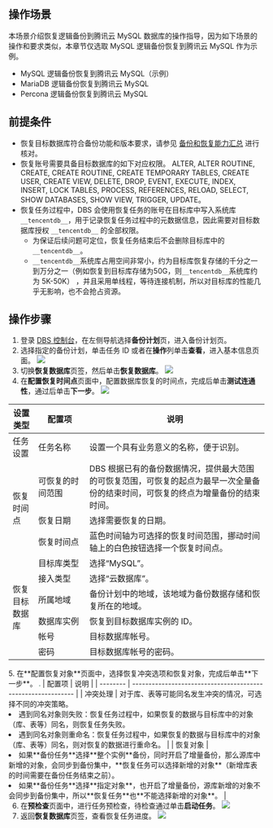 
## 操作场景
本场景介绍恢复逻辑备份到腾讯云 MySQL 数据库的操作指导，因为如下场景的操作和要求类似，本章节仅选取 MySQL 逻辑备份恢复到腾讯云 MySQL 作为示例。

- MySQL 逻辑备份恢复到腾讯云 MySQL（示例）
- MariaDB 逻辑备份恢复到腾讯云 MySQL
- Percona 逻辑备份恢复到腾讯云 MySQL

## 前提条件
- 恢复目标数据库符合备份功能和版本要求，请参见 [备份和恢复能力汇总](https://cloud.tencent.com/document/product/1513/64026) 进行核对。
- 恢复账号需要具备目标数据库的如下对应权限。
ALTER, ALTER ROUTINE, CREATE, CREATE ROUTINE, CREATE TEMPORARY TABLES, CREATE USER, CREATE VIEW, DELETE, DROP, EVENT, EXECUTE, INDEX, INSERT, LOCK TABLES, PROCESS, REFERENCES, RELOAD, SELECT, SHOW DATABASES, SHOW VIEW, TRIGGER, UPDATE。 
- 恢复任务过程中，DBS 会使用恢复任务的账号在目标库中写入系统库 `__tencentdb__`，用于记录恢复任务过程中的元数据信息，因此需要对目标数据库授权 `__tencentdb__` 的全部权限。
  - 为保证后续问题可定位，恢复任务结束后不会删除目标库中的`__tencentdb__`。
  - `__tencentdb__`系统库占用空间非常小，约为目标库恢复存储的千分之一到万分之一（例如恢复到目标库存储为50G，则`__tencentdb__`系统库约为 5K-50K） ，并且采用单线程，等待连接机制，所以对目标库的性能几乎无影响，也不会抢占资源。

## 操作步骤
1. 登录 [DBS 控制台](https://console.cloud.tencent.com/dbs)，在左侧导航选择**备份计划**页，进入备份计划页。
2. 选择指定的备份计划，单击任务 ID 或者在**操作**列单击**查看**，进入基本信息页面。
![](https://qcloudimg.tencent-cloud.cn/raw/c2712383ab008d638ac91765d19b1e1a.png)
3. 切换**恢复数据库**页签，然后单击**恢复数据库**。
![](https://qcloudimg.tencent-cloud.cn/raw/f0b022c36c3f15efac879d0c3e25492c.png)
4. 在**配置恢复时间点**页面中，配置数据库恢复的时间点，完成后单击**测试连通性**，通过后单击**下一步**。
![](https://qcloudimg.tencent-cloud.cn/raw/9c53ac636aa405e1ae3fb4caff062880.png)
<table>
<thead><tr><th width="10%">设置类型</th><th width="20%">配置项</th><th width="70%">说明</th></tr></thead>
<tbody>
<tr>
<td>任务设置</td>
<td>任务名称</td>
<td>设置一个具有业务意义的名称，便于识别。</td></tr>
<tr>
<td rowspan=3>恢复时间点</td>
<td>可恢复的时间范围</td>
<td>DBS 根据已有的备份数据情况，提供最大范围的可恢复范围，可恢复的起点为最早一次全量备份的结束时间，可恢复的终点为增量备份的结束时间。</td></tr>
<tr>
<td>恢复日期</td>
<td>选择需要恢复的日期。</td></tr>
<tr>
<td>恢复时间点</td>
<td>蓝色时间轴为可选择的恢复时间范围，挪动时间轴上的白色按钮选择一个恢复时间点。</td></tr>
<tr>
<td rowspan=7>恢复目标数据库</td>
<td>目标库类型</td><td>选择“MySQL”。</td></tr>
<tr>
<td>接入类型</td><td>选择“云数据库”。
</td></tr>
<tr>
<td>所属地域</td><td>备份计划中的地域，该地域为备份数据存储和恢复所在的地域。</td></tr> 
<tr>
<td>数据库实例</td><td>恢复到目标数据库实例的 ID。</td></tr>
<tr>
<td>帐号</td><td>目标数据库帐号。</td></tr>
<tr>
<td>密码</td><td>目标数据库帐号的密码。</td></tr></tbody></table>
5. 在**配置恢复对象**页面中，选择恢复冲突选项和恢复对象，完成后单击**下一步**。
   <img src="https://qcloudimg.tencent-cloud.cn/raw/430444bf0116d82df641078b4b233a26.png" style="zoom:20%;" />
| 配置项   | 说明                                                         |
| -------- | ------------------------------------------------------------ |
| 冲突处理 | 对于库、表等可能同名发生冲突的情况，可选择不同的冲突策略。<li>遇到同名对象则失败：恢复任务过程中，如果恢复的数据与目标库中的对象（库、表等）同名，则恢复任务失败。<li>遇到同名对象则重命名：恢复任务过程中，如果恢复的数据与目标库中的对象（库、表等）同名，则对恢复的数据进行重命名。 |
| 恢复对象 | <li>如果**备份任务**选择**整个实例**备份，同时开启了增量备份，那么源库中新增的对象，会同步到备份集中，**恢复任务可以选择新增的对象**（新增库表的时间需要在备份任务结束之前）。<li>如果**备份任务**选择**指定对象**，也开启了增量备份，源库新增的对象不会同步到备份集中，所以**恢复任务**也**不能选择新增的对象**。 |

6. 在**预检查**页面中，进行任务预检查，待检查通过单击**启动任务**。
![](https://qcloudimg.tencent-cloud.cn/raw/d73936527bdfee931a4d695029f321df.png)
7. 返回**恢复数据库**页签，查看恢复任务进度。
![](https://qcloudimg.tencent-cloud.cn/raw/974b02cf30791b22c9a77b1c1be1f756.png)

